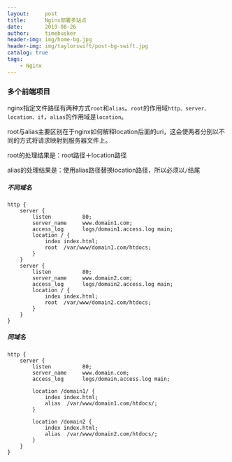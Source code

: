 ```yaml
---
layout:     post
title:      Nginx部署多站点
date:       2019-08-26
author:     timebusker
header-img: img/home-bg.jpg
header-img: img/taylorswift/post-bg-swift.jpg
catalog: true
tags:
    - Nginx
---
```


### 多个前端项目

nginx指定文件路径有两种方式`root`和`alias`。`root`的作用域`http、server、location、if`，`alias`的作用域是`location`。

root与alias主要区别在于nginx如何解释location后面的uri，这会使两者分别以不同的方式将请求映射到服务器文件上。

root的处理结果是：root路径＋location路径

alias的处理结果是：使用alias路径替换location路径，所以必须以`/`结尾


##### 不同域名

```
http {
    server {
        listen          80;
        server_name     www.domain1.com;
        access_log      logs/domain1.access.log main;
        location / {
            index index.html;
            root  /var/www/domain1.com/htdocs;
        }
    }
    server {
        listen          80;
        server_name     www.domain2.com;
        access_log      logs/domain2.access.log main;
        location / {
            index index.html;
            root  /var/www/domain2.com/htdocs;
        }
    }
}
```
##### 同域名

```
http {
    server {
        listen          80;
        server_name     www.domain.com;
        access_log      logs/domain.access.log main;
		
        location /domain1/ {
            index index.html;
            alias  /var/www/domain1.com/htdocs/;
        }
		
		location /domain2 {
            index index.html;
            alias  /var/www/domain2.com/htdocs/;
        }
    }
}
```